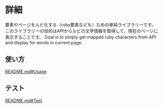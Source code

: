 # 詳細

要素やページをルビ化する（ruby要素なども）ための単純ライブラリーです。
このライブラリーの目的はAPIからルビの文字情報を取得して、現在のページに表示することです。
Goal is to simply get mapped ruby characters from API and display for words in current page.

## 使い方

[README.md#Usage](./README.md#usage)

## テスト

[README.md#Test](./README.md#test)
